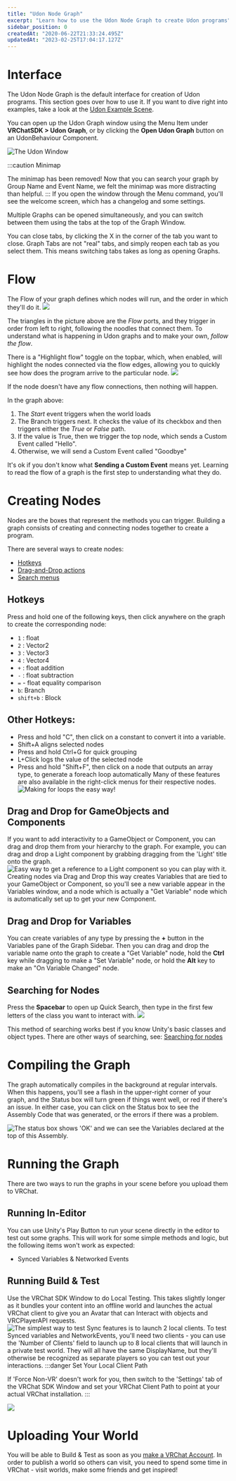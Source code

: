 ```yaml
---
title: "Udon Node Graph"
excerpt: "Learn how to use the Udon Node Graph to create Udon programs"
sidebar_position: 0
createdAt: "2020-06-22T21:33:24.495Z"
updatedAt: "2023-02-25T17:04:17.127Z"
---
```

# Interface
The Udon Node Graph is the default interface for creation of Udon programs. This section goes over how to use it. If you want to dive right into examples, take a look at the [Udon Example Scene](/worlds/examples/udon-example-scene).

You can open up the Udon Graph window using the Menu Item under **VRChatSDK > Udon Graph**, or by clicking the **Open Udon Graph** button on an UdonBehaviour Component.

![The Udon Window](/img/worlds/index-a1d7f43-open-graph.png)

:::caution Minimap

The minimap has been removed! Now that you can search your graph by Group Name and Event Name, we felt the minimap was more distracting than helpful.
:::
If you open the window through the Menu command, you'll see the welcome screen, which has a changelog and some settings.


Multiple Graphs can be opened simultaneously, and you can switch between them using the tabs at the top of the Graph Window. 

You can close tabs, by clicking the X in the corner of the tab you want to close. Graph Tabs are not "real" tabs, and simply reopen each tab as you select them. This means switching tabs takes as long as opening Graphs.

# Flow
The Flow of your graph defines which nodes will run, and the order in which they'll do it.
![](/img/worlds/index-f9c508c-simple-branching.png)

The triangles in the picture above are the _Flow_ ports, and they trigger in order from left to right, following the noodles that connect them. To understand what is happening in Udon graphs and to make your own, _follow the flow_. 

There is a "Highlight flow" toggle on the topbar, which, when enabled, will highlight the nodes connected via the flow edges, allowing you to quickly see how does the program arrive to the particular node. 
![](/img/worlds/index-2139dee-simple-flow-highlight.png)

If the node doesn't have any flow connections, then nothing will happen.

In the graph above:
1. The _Start_ event triggers when the world loads
2. The Branch triggers next. It checks the value of its checkbox and then triggers either the *True* or *False* path.
3. If the value is True, then we trigger the top node, which sends a Custom Event called "Hello".
4. Otherwise, we will send a Custom Event called "Goodbye"

It's ok if you don't know what **Sending a Custom Event** means yet. Learning to read the flow of a graph is the first step to understanding what they do.

# Creating Nodes
Nodes are the boxes that represent the methods you can trigger. Building a graph consists of creating and connecting nodes together to create a program.

There are several ways to create nodes:
  * [Hotkeys](#hotkeys)
  * [Drag-and-Drop actions](#drag-and-drop-for-gameobjects-and-components)
  * [Search menus](#searching-for-nodes)

## Hotkeys
Press and hold one of the following keys, then click anywhere on the graph to create the corresponding node:
* `1` : float
* `2` : Vector2
* `3` : Vector3
* `4` : Vector4
* `+` : float addition
* `-` : float subtraction
* `=` - float equality comparison
* `b`: Branch
* `shift+b` : Block 

## Other Hotkeys:
* Press and hold "C", then click on a constant to convert it into a variable.
* Shift+A aligns selected nodes 
* Press and hold Ctrl+G for quick grouping
* L+Click logs the value of the selected node 
* Press and hold "Shift+F", then click on a node that outputs an array type, to generate a foreach loop automatically
Many of these features are also available in the right-click menus for their respective nodes.
![Making for loops the easy way!](/img/worlds/index-87b33a4-for-loop.gif)
## Drag and Drop for GameObjects and Components

If you want to add interactivity to a GameObject or Component, you can drag and drop them from your hierarchy to the graph. For example, you can drag and drop a Light component by grabbing dragging from the 'Light' title onto the graph.
![Easy way to get a reference to a Light component so you can play with it.](/img/worlds/index-6238d1e-light-component.jpg)
Creating nodes via Drag and Drop this way creates Variables that are tied to your GameObject or Component, so you'll see a new variable appear in the Variables window, and a node which is actually a "Get Variable" node which is automatically set up to get your new Component.

## Drag and Drop for Variables

You can create variables of any type by pressing the **+** button in the Variables pane of the Graph Sidebar. Then you can drag and drop the variable name onto the graph to create a "Get Variable" node, hold the **Ctrl** key while dragging to make a "Set Variable" node, or hold the **Alt** key to make an "On Variable Changed" node.

## Searching for Nodes

Press the **Spacebar** to open up Quick Search, then type in the first few letters of the class you want to interact with.
![](/img/worlds/index-08df7d3-gameobject-search.png)

This method of searching works best if you know Unity's basic classes and object types. There are other ways of searching, see: [Searching for nodes](/worlds/udon/graph/searching-for-nodes)

# Compiling the Graph
The graph automatically compiles in the background at regular intervals. When this happens, you'll see a flash in the upper-right corner of your graph, and the Status box will turn green if things went well, or red if there's an issue. In either case, you can click on the Status box to see the Assembly Code that was generated, or the errors if there was a problem.

![The status box shows 'OK' and we can see the Variables declared at the top of this Assembly.](/img/worlds/index-fc0a2c0-assembly.png)
# Running the Graph
There are two ways to run the graphs in your scene before you upload them to VRChat.

## Running In-Editor
You can use Unity's Play Button to run your scene directly in the editor to test out some graphs. This will work for some simple methods and logic, but the following items won't work as expected:
* Synced Variables & Networked Events

## Running Build & Test
Use the VRChat SDK Window to do Local Testing. This takes slightly longer as it bundles your content into an offline world and launches the actual VRChat client to give you an Avatar that can Interact with objects and VRCPlayerAPI requests.
![The simplest way to test Sync features is to launch 2 local clients.](/img/worlds/index-32da932-local-testing-2.png)
To test Synced variables and NetworkEvents, you'll need two clients - you can use the 'Number of Clients' field to launch up to 8 local clients that will launch in a private test world. They will all have the same DisplayName, but they'll otherwise be recognized as separate players so you can test out your interactions.
:::danger Set Your Local Client Path

If 'Force Non-VR' doesn't work for you, then switch to the 'Settings' tab of the VRChat SDK Window and set your VRChat Client Path to point at your actual VRChat installation.
:::

![](/img/worlds/index-6d24b40-client-path.png)

# Uploading Your World
You will be able to Build & Test as soon as you [make a VRChat Account](https://vrchat.com/home/register). In order to publish a world so others can visit, you need to spend some time in VRChat - visit worlds, make some friends and get inspired!
